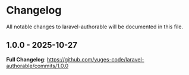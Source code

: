 # Changelog

All notable changes to laravel-authorable will be documented in this file.

## 1.0.0 - 2025-10-27

**Full Changelog**: https://github.com/yuges-code/laravel-authorable/commits/1.0.0

